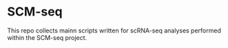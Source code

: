 # SCM-seq 
This repo collects mainn scripts written for scRNA-seq analyses performed within the SCM-seq project.

